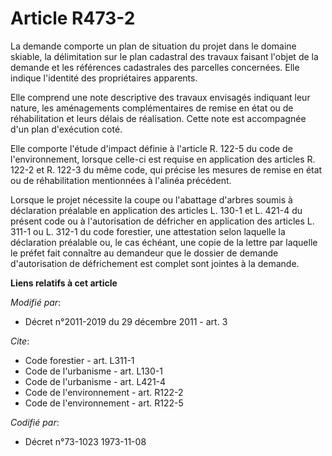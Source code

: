# Article R473-2

La demande comporte un plan de situation du projet dans le domaine skiable, la délimitation sur le plan cadastral des travaux
faisant l'objet de la demande et les références cadastrales des parcelles concernées. Elle indique l'identité des
propriétaires apparents. 

Elle comprend une note descriptive des travaux envisagés indiquant leur nature, les aménagements complémentaires de remise en
état ou de réhabilitation et leurs délais de réalisation. Cette note est accompagnée d'un plan d'exécution coté. 

Elle comporte l'étude d'impact définie à l'article R. 122-5 du code de l'environnement, lorsque celle-ci est requise en
application des articles R. 122-2 et R. 122-3 du même code, qui précise les mesures de remise en état ou de réhabilitation
mentionnées à l'alinéa précédent. 

Lorsque le projet nécessite la coupe ou l'abattage d'arbres soumis à déclaration préalable en application des articles L.
130-1 et L. 421-4 du présent code ou à l'autorisation de défricher en application des articles L. 311-1 ou L. 312-1 du code
forestier, une attestation selon laquelle la déclaration préalable ou, le cas échéant, une copie de la lettre par laquelle le
préfet fait connaître au demandeur que le dossier de demande d'autorisation de défrichement est complet sont jointes à la
demande.

**Liens relatifs à cet article**

_Modifié par_:

  - Décret n°2011-2019 du 29 décembre 2011 - art. 3

_Cite_:

  - Code forestier - art. L311-1
  - Code de l'urbanisme - art. L130-1
  - Code de l'urbanisme - art. L421-4
  - Code de l'environnement - art. R122-2
  - Code de l'environnement - art. R122-5

_Codifié par_:

  - Décret n°73-1023 1973-11-08
